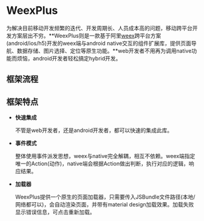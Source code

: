 # WeexPlus

为解决目前移动开发频繁的迭代、开发周期长、人员成本高的问题，移动跨平台开发方案层出不穷。**WeexPlus则是一款基于阿里[weex](http://weex.apache.org/cn/)跨平台方案(android/ios/h5)开发的weex端与android native交互的组件扩展库，提供页面导航、数据存储、图片选择、定位等原生功能。**web开发者不用再为调用native功能而烦恼，android开发者轻松搞定hybrid开发。

## 框架流程



## 框架特点
- **快速集成**

	不管是web开发者，还是android开发者，都可以快速的集成此库。

- **事件模式**

	整体使用事件派发思想，weex与native完全解耦，相互不依赖。weex端指定唯一的Action(动作)，native端会根据Action做出判断，执行对应的逻辑，响应结果。

- **加载器**

	WeexPlus提供一个原生的页面加载器，只需要传入JSBundle文件路径(本地/网络都可以)，会自动渲染页面，并带有material design加载效果。加载失败显示错误信息，可点击重新加载。